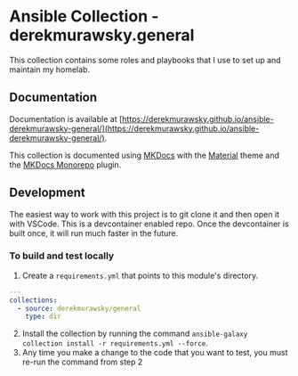 # Ansible Collection - derekmurawsky.general

This collection contains some roles and playbooks that I use to set up and maintain my homelab.

## Documentation

Documentation is available at [https://derekmurawsky.github.io/ansible-derekmurawsky-general/](https://derekmurawsky.github.io/ansible-derekmurawsky-general/).

This collection is documented using [MKDocs](https://www.mkdocs.org/) with the [Material](https://squidfunk.github.io/mkdocs-material/) theme and the [MKDocs Monorepo](https://github.com/backstage/mkdocs-monorepo-plugin) plugin.

## Development

The easiest way to work with this project is to git clone it and then open it with VSCode. This is a devcontainer enabled repo. Once the devcontainer is built once, it will run much faster in the future.

### To build and test locally

1. Create a `requirements.yml` that points to this module's directory.

```yaml
---
collections:
  - source: derekmurawsky/general
    type: dir
```

2. Install the collection by running the command `ansible-galaxy collection install -r requirements.yml --force`.
3. Any time you make a change to the code that you want to test, you must re-run the command from step 2

<!-- markdownlint-disable-file MD029 -->